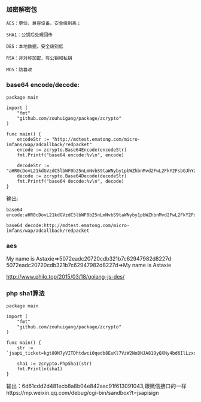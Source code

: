 ### 加密解密包

	AES：更快，兼容设备，安全级别高；
	
	SHA1：公钥后处理回传
	
	DES：本地数据，安全级别低
	
	RSA：非对称加密，有公钥和私钥
	
	MD5：防篡改



### base64 encode/decode:

	package main

	import (
		"fmt"
		"github.com/zouhuigang/package/zcrypto"
	)
	
	func main() {
		encodeStr := "http://mdtest.ematong.com/micro-imfans/wap/adcallback/redpacket"
		encode := zcrypto.Base64Encode(encodeStr)
		fmt.Printf("base64 encode:%v\n", encode)
	
		decodeStr := "aHR0cDovL21kdGVzdC5lbWF0b25nLmNvbS9taWNyby1pbWZhbnMvd2FwL2FkY2FsbGJhY2svcmVkcGFja2V0"
		decode := zcrypto.Base64Decode(decodeStr)
		fmt.Printf("base64 decode:%v\n", decode)
	}


输出:

	base64 encode:aHR0cDovL21kdGVzdC5lbWF0b25nLmNvbS9taWNyby1pbWZhbnMvd2FwL2FkY2FsbGJhY2svcmVkcGFja2V0

	base64 decode:http://mdtest.ematong.com/micro-imfans/wap/adcallback/redpacket


### aes


My name is Astaxie=>5072eadc20720cdb321b7c62947982d8227d
5072eadc20720cdb321b7c62947982d8227d=>My name is Astaxie




http://www.philo.top/2015/03/18/golang-js-des/



### php sha1算法

	package main

	import (
		"fmt"
		"github.com/zouhuigang/package/zcrypto"
	)

	func main() {
		str := `jsapi_ticket=kgt8ON7yVITDhtdwci0qedb8EuKl7VzW2NoBNJA819yQXNy4bd6IlLzxolhEatYfgOdvteSiqGXQlbmgsCusDQ&noncestr=spybo2yt3ohu4jr8yaw6ik6vl3k6vhpg&timestamp=1505096462&url=https://www.anooc.com/edu/teacher/scan`
	
		sha1 := zcrypto.PhpSha1(str)
		fmt.Println(sha1)
	}

输出：6d61cdd2d481ecb8a8b04e842aac91f613091043,跟微信接口的一样https://mp.weixin.qq.com/debug/cgi-bin/sandbox?t=jsapisign
